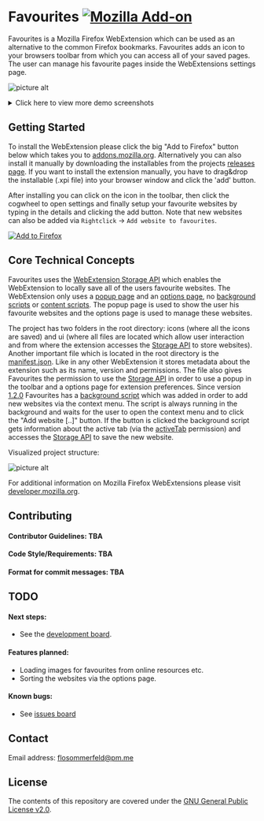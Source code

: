 # Favourites [![Mozilla Add-on](https://img.shields.io/badge/Version-1.2.2-green.svg)](https://github.com/flosommerfeld/Favourites/releases/tag/v1.2.2)

Favourites is a Mozilla Firefox WebExtension which can be used as an alternative to the common Firefox bookmarks. Favourites adds an icon to your browsers toolbar from which you can access all of your saved pages. The user can manage his favourite pages inside the WebExtensions settings page.



![picture alt](https://i.imgur.com/5cmaXY5.png "Demo screenshot")

<details>
<summary>Click here to view more demo screenshots</summary>
<br>
  
#### Settings page

![picture alt](https://i.imgur.com/fIgy4mk.png "Settings page")

#### Context menu feature

![picture alt](https://i.imgur.com/9t5fsag.gif "Context menu feature")

</details>


## Getting Started
To install the WebExtension please click the big "Add to Firefox" button below which takes you to [addons.mozilla.org](http://addons.mozilla.org). Alternatively you can also install it manually by downloading the installables from the projects [releases page](https://github.com/flosommerfeld/Favourites/releases). If you want to install the extension manually, you have to drag&drop the installable (.xpi file) into your browser window and click the 'add' button.

After installing you can click on the icon in the toolbar, then click the cogwheel to open settings and finally setup your favourite websites by typing in the details and clicking the add button. Note that new websites can also be added via `Rightclick` -> `Add website to favourites`.

[![Add to Firefox](https://i.imgur.com/t68JfGQ.png)](https://addons.mozilla.org/en-US/firefox/addon/favourites/)


## Core Technical Concepts
Favourites uses the [WebExtension Storage API](https://developer.mozilla.org/en-US/docs/Mozilla/Add-ons/WebExtensions/API/storage) which enables the WebExtension to locally save all of the users favourite websites. The WebExtension only uses a [popup page](https://developer.mozilla.org/en-US/docs/Mozilla/Add-ons/WebExtensions/user_interface/Popups) and an [options page](https://developer.mozilla.org/en-US/docs/Mozilla/Add-ons/WebExtensions/user_interface/Options_pages), no [background scripts](https://developer.mozilla.org/en-US/docs/Mozilla/Add-ons/WebExtensions/Anatomy_of_a_WebExtension#Background_pages) or [content scripts](https://developer.mozilla.org/en-US/docs/Mozilla/Add-ons/WebExtensions/Content_scripts). The popup page is used to show the user his favourite websites and the options page is used to manage these websites.

The project has two folders in the root directory: icons (where all the icons are saved) and ui (where all files are located which allow user interaction and from where the extension accesses the [Storage API](https://developer.mozilla.org/en-US/docs/Mozilla/Add-ons/WebExtensions/API/storage) to store websites). Another important file which is located in the root directory is the [manifest.json](https://developer.mozilla.org/en-US/docs/Mozilla/Add-ons/WebExtensions/manifest.json). Like in any other WebExtension it stores metadata about the extension such as its name, version and permissions. The file also gives Favourites the permission to use the [Storage API](https://developer.mozilla.org/en-US/docs/Mozilla/Add-ons/WebExtensions/API/storage) in order to use a popup in the toolbar and a options page for extension preferences. Since version [1.2.0](https://github.com/flosommerfeld/Favourites/releases/tag/v1.2.0) Favourites has a [background script](https://github.com/flosommerfeld/Favourites/blob/master/background-script.js) which was added in order to add new websites via the context menu. The script is always running in the background and waits for the user to open the context menu and to click the "Add website [..]" button. If the button is clicked the background script gets information about the active tab (via the [activeTab](https://developer.mozilla.org/en-US/docs/Mozilla/Add-ons/WebExtensions/manifest.json/permissions#activeTab_permission) permission) and accesses the [Storage API](https://developer.mozilla.org/en-US/docs/Mozilla/Add-ons/WebExtensions/API/storage)  to save the new website.

Visualized project structure:

![picture alt](https://i.imgur.com/DBqPu1a.png "Project structure")

For additional information on Mozilla Firefox WebExtensions please visit [developer.mozilla.org](https://developer.mozilla.org/en-US/docs/Mozilla/Add-ons/WebExtensions/Anatomy_of_a_WebExtension).


## Contributing
#### Contributor Guidelines: TBA
#### Code Style/Requirements: TBA
#### Format for commit messages: TBA


## TODO
#### Next steps:
* See the [development board](https://github.com/flosommerfeld/Favourites/projects/1).
#### Features planned:
* Loading images for favourites from online resources etc.
* Sorting the websites via the options page.


#### Known bugs:
* See [issues board](https://github.com/flosommerfeld/Favourites/issues)


## Contact
Email address: [flosommerfeld@pm.me](mailto:flosommerfeld@pm.me)


## License

The contents of this repository are covered under the [GNU General Public License v2.0](LICENSE).
